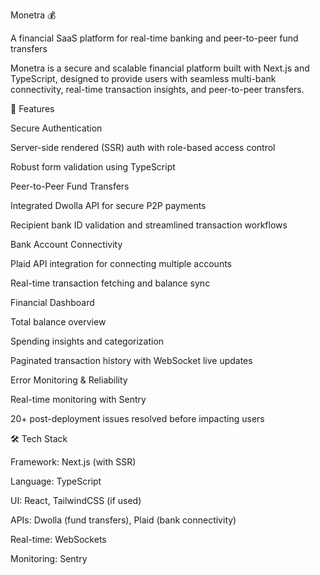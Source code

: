 Monetra 💰

A financial SaaS platform for real-time banking and peer-to-peer fund transfers

Monetra is a secure and scalable financial platform built with Next.js and TypeScript, designed to provide users with seamless multi-bank connectivity, real-time transaction insights, and peer-to-peer transfers.

🚀 Features

Secure Authentication

Server-side rendered (SSR) auth with role-based access control

Robust form validation using TypeScript

Peer-to-Peer Fund Transfers

Integrated Dwolla API for secure P2P payments

Recipient bank ID validation and streamlined transaction workflows

Bank Account Connectivity

Plaid API integration for connecting multiple accounts

Real-time transaction fetching and balance sync

Financial Dashboard

Total balance overview

Spending insights and categorization

Paginated transaction history with WebSocket live updates

Error Monitoring & Reliability

Real-time monitoring with Sentry

20+ post-deployment issues resolved before impacting users

🛠️ Tech Stack

Framework: Next.js (with SSR)

Language: TypeScript

UI: React, TailwindCSS (if used)

APIs: Dwolla (fund transfers), Plaid (bank connectivity)

Real-time: WebSockets

Monitoring: Sentry
